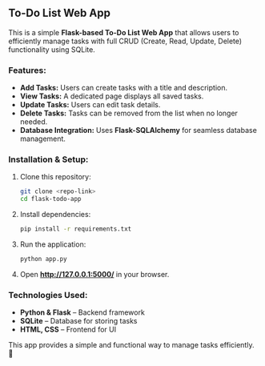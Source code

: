 ## **To-Do List Web App**  

This is a simple **Flask-based To-Do List Web App** that allows users to efficiently manage tasks with full CRUD (Create, Read, Update, Delete) functionality using SQLite.  

### **Features:**  
- **Add Tasks:** Users can create tasks with a title and description.  
- **View Tasks:** A dedicated page displays all saved tasks.  
- **Update Tasks:** Users can edit task details.  
- **Delete Tasks:** Tasks can be removed from the list when no longer needed.  
- **Database Integration:** Uses **Flask-SQLAlchemy** for seamless database management.  

### **Installation & Setup:**  
1. Clone this repository:  
   ```sh
   git clone <repo-link>
   cd flask-todo-app
   ```
2. Install dependencies:  
   ```sh
   pip install -r requirements.txt
   ```
3. Run the application:  
   ```sh
   python app.py
   ```
4. Open **http://127.0.0.1:5000/** in your browser.  

### **Technologies Used:**  
- **Python & Flask** – Backend framework  
- **SQLite** – Database for storing tasks  
- **HTML, CSS** – Frontend for UI  

This app provides a simple and functional way to manage tasks efficiently. 🚀

